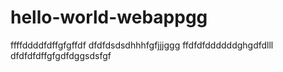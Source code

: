 # hello-world-webappgg
ffffddddfdffgfgffdf
dfdfdsdsdhhhfgfjjjggg
ffdfdfddddddghgdfdlll
dfdfdfdffgfgdfdggsdsfgf
